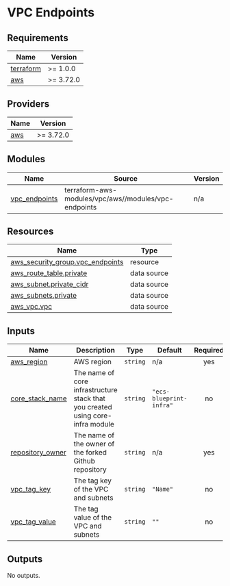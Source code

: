 # VPC Endpoints

<!-- BEGINNING OF PRE-COMMIT-TERRAFORM DOCS HOOK -->
## Requirements

| Name | Version |
|------|---------|
| <a name="requirement_terraform"></a> [terraform](#requirement\_terraform) | >= 1.0.0 |
| <a name="requirement_aws"></a> [aws](#requirement\_aws) | >= 3.72.0 |

## Providers

| Name | Version |
|------|---------|
| <a name="provider_aws"></a> [aws](#provider\_aws) | >= 3.72.0 |

## Modules

| Name | Source | Version |
|------|--------|---------|
| <a name="module_vpc_endpoints"></a> [vpc\_endpoints](#module\_vpc\_endpoints) | terraform-aws-modules/vpc/aws//modules/vpc-endpoints | n/a |

## Resources

| Name | Type |
|------|------|
| [aws_security_group.vpc_endpoints](https://registry.terraform.io/providers/hashicorp/aws/latest/docs/resources/security_group) | resource |
| [aws_route_table.private](https://registry.terraform.io/providers/hashicorp/aws/latest/docs/data-sources/route_table) | data source |
| [aws_subnet.private_cidr](https://registry.terraform.io/providers/hashicorp/aws/latest/docs/data-sources/subnet) | data source |
| [aws_subnets.private](https://registry.terraform.io/providers/hashicorp/aws/latest/docs/data-sources/subnets) | data source |
| [aws_vpc.vpc](https://registry.terraform.io/providers/hashicorp/aws/latest/docs/data-sources/vpc) | data source |

## Inputs

| Name | Description | Type | Default | Required |
|------|-------------|------|---------|:--------:|
| <a name="input_aws_region"></a> [aws\_region](#input\_aws\_region) | AWS region | `string` | n/a | yes |
| <a name="input_core_stack_name"></a> [core\_stack\_name](#input\_core\_stack\_name) | The name of core infrastructure stack that you created using core-infra module | `string` | `"ecs-blueprint-infra"` | no |
| <a name="input_repository_owner"></a> [repository\_owner](#input\_repository\_owner) | The name of the owner of the forked Github repository | `string` | n/a | yes |
| <a name="input_vpc_tag_key"></a> [vpc\_tag\_key](#input\_vpc\_tag\_key) | The tag key of the VPC and subnets | `string` | `"Name"` | no |
| <a name="input_vpc_tag_value"></a> [vpc\_tag\_value](#input\_vpc\_tag\_value) | The tag value of the VPC and subnets | `string` | `""` | no |

## Outputs

No outputs.
<!-- END OF PRE-COMMIT-TERRAFORM DOCS HOOK -->
